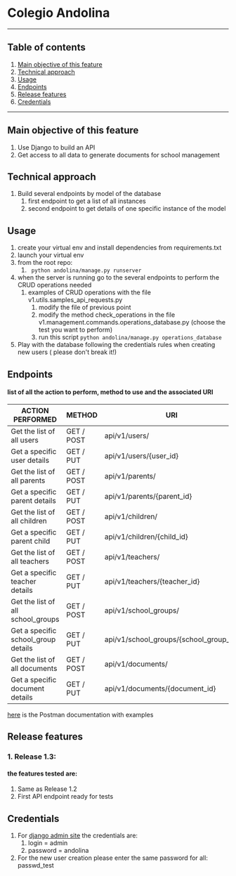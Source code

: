 # Colegio Andolina
***
## Table of contents
1. [Main objective of this feature](#main-objective-of-this-feature)
2. [Technical approach](#technical-approach)
3. [Usage](#usage)
4. [Endpoints](#endpoints)
5. [Release features](#release-features)
6. [Credentials](#credentials)
***

<a name="main-objective-of-this-feature"></a>
## Main objective of this feature  

1. Use Django to build an API
2. Get access to all data to generate documents for school management

<a name="technical-approach"></a>
## Technical approach
1. Build several endpoints by model of the database
   1. first endpoint to get a list of all instances
   2. second endpoint to get  details of one specific instance of the model

<a name="usage"></a>
## Usage  
1. create your virtual env and install dependencies from requirements.txt
2. launch your virtual env
3. from the root repo:
   1. ``` python andolina/manage.py runserver```
4. when the server is running go to the several endpoints to perform the CRUD operations needed
   1. examples of CRUD operations with the file v1.utils.samples_api_requests.py
      1. modify the file of previous point 
      2. modify the method check_operations in the file v1.management.commands.operations_database.py (choose the test you want to perform)
      3. run this script ``` python andolina/manage.py operations_database ```
5. Play with the database following the credentials rules when creating new users ( please don't break it!)


<a name="endpoints"></a>
## Endpoints
#### list of all the action to perform, method to use and the associated URI

| ACTION PERFORMED                    | METHOD      | URI                                    |  
|-------------------------------------|-------------|----------------------------------------| 
| Get the list of all users           | GET / POST  | api/v1/users/                          |  
| Get a specific user details         | GET / PUT   | api/v1/users/{user_id}                 |  
| Get the list of all parents         | GET / POST  | api/v1/parents/                        |  
| Get a specific parent details       | GET / PUT         | api/v1/parents/{parent_id}             |  
| Get the list of all children        | GET / POST  | api/v1/children/                       |  
| Get a specific parent child         | GET / PUT         | api/v1/children/{child_id}             |  
| Get the list of all teachers        | GET  / POST | api/v1/teachers/                       |  
| Get a specific teacher details      | GET / PUT         | api/v1/teachers/{teacher_id}           |  
| Get the list of all school_groups   | GET  / POST | api/v1/school_groups/                  |  
| Get a specific school_group details | GET / PUT         | api/v1/school_groups/{school_group_id} |  
| Get the list of all documents       | GET  / POST | api/v1/documents/                      |  
| Get a specific document details     | GET / PUT         | api/v1/documents/{document_id}         |  

[here](https://documenter.getpostman.com/view/16015714/2s8YK9LR9B) is the Postman documentation with examples

<a name="release-features"></a>
## Release features
### 1. Release 1.3:
   #### the features tested are:
   1. Same as Release 1.2
   5. First API endpoint ready for tests


<a name="credentials"></a>
## Credentials

1. For [django admin site](http://127.0.0.1:8000/management/login/?next=/management/) the credentials are:
   1. login = admin
   2. password = andolina
2. For the new user creation please enter the same password for all: passwd_test

